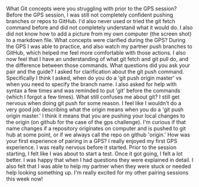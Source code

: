 What Git concepts were you struggling with prior to the GPS session?
  Before the GPS session, I was still not completely confident pushing branches or repos to GitHub.  I'd also never used or tried the git fetch command before and did not completely understand what it would do.  I also did not know how to add a picture from my own computer (the screen shot) to a markdown file.
What concepts were clarified during the GPS?
  During the GPS I was able to practice, and also watch my partner push branches to GitHub, which helped me feel more comfortable with those actions.  I also now feel that I have an understanding of what git fetch and git pull do, and the difference between those commands.
What questions did you ask your pair and the guide?
  I asked for clarification about the git push command.  Specifically I think I asked, when do you do a 'git push origin master' vs when you need to specify the branch name.  I also asked for help with syntax a few times and was reminded to put 'git' before the commands (which I forgot a few times).
What still confuses me about git?
  I still get nervous when doing git push for some reason.  I feel like I wouldn't do a very good job describing what the origin means when you do a 'git push origin master.'  I think it means that you are pushing your local changes to the origin (on github for the case of the gps challenge).  I'm curious if that name changes if a repository originates on computer and is pushed to git hub at some point, or if we always call the repo on github 'origin.'
How was your first experience of pairing in a GPS?
  I really enjoyed my first GPS experience.  I was really nervous before it started.  Prior to the session starting, I felt like I was about to start a test.  Once it got going, I felt a lot better.  I was happy that when I had questions they were explained in detail.  I also felt that I was able to help my partner when they were stuck or needed help looking something up.  I'm really excited for my other pairing sessions this week now!